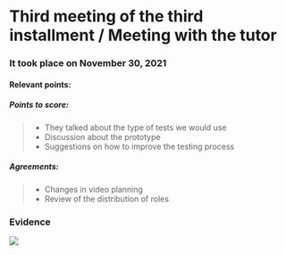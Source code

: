 # Third meeting of the third installment / Meeting with the tutor

### It took place on November 30, 2021

#### Relevant points:
##### Points to score:
> - They talked about the type of tests we would use
> - Discussion about the prototype
> - Suggestions on how to improve the testing process
##### Agreements:
> - Changes in video planning
> - Review of the distribution of roles

### Evidence

![](https://github.com/AndyTue/LIS/blob/e57509b275de2bb203c62a3334507be57479e0a9/Imag%C3%A9nes/Reuniones%20tercera%20entrega/Captura%20de%20Pantalla%202021-12-06%20a%20la(s)%2014.15.27.png)
